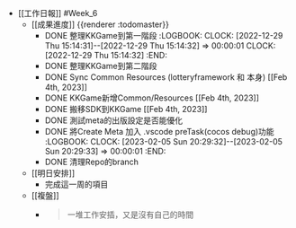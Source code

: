 - [[工作日報]] #Week_6
	- [[成果進度]] {{renderer :todomaster}}
		- DONE 整理KKGame到第一階段
		  :LOGBOOK:
		  CLOCK: [2022-12-29 Thu 15:14:31]--[2022-12-29 Thu 15:14:32] =>  00:00:01
		  CLOCK: [2022-12-29 Thu 15:14:32]
		  :END:
		- DONE  整理KKGame到第二階段
		- DONE Sync Common Resources (lotteryframework 和  本身)  [[Feb 4th, 2023]]
		- DONE KKGame新增Common/Resources [[Feb 4th, 2023]]
		- DONE 搬移SDK到KKGame [[Feb 4th, 2023]]
		- DONE 測試meta的出版設定是否能優化
		- DONE 將Create Meta 加入 .vscode preTask(cocos debug)功能
		  :LOGBOOK:
		  CLOCK: [2023-02-05 Sun 20:29:32]--[2023-02-05 Sun 20:29:33] =>  00:00:01
		  :END:
		- DONE 清理Repo的branch
	- [[明日安排]]
		- 完成這一周的項目
	- [[複盤]]
		- > 一堆工作安插，又是沒有自己的時間